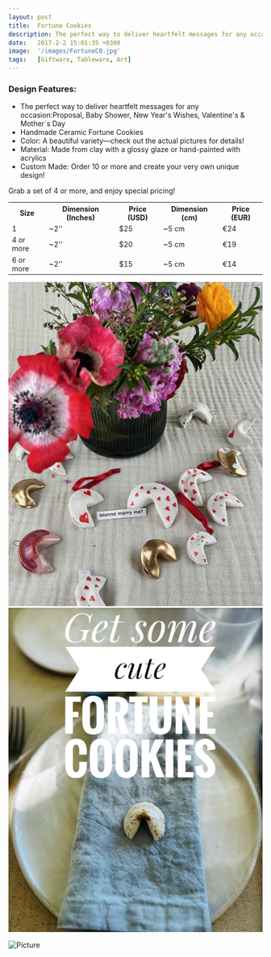 ```yaml
---
layout: post
title:  Fortune Cookies
description: The perfect way to deliver heartfelt messages for any occasion!
date:   2017-2-2 15:01:35 +0300
image:  '/images/FortuneC0.jpg'
tags:   [Giftware, Tableware, Art]
---
```

### Design Features:
* The perfect way to deliver heartfelt messages for any occasion:Proposal, Baby Shower, New Year's Wishes, Valentine's & Mother´s Day
* Handmade Ceramic Fortune Cookies
* Color: A beautiful variety—check out the actual pictures for details!
* Material: Made from clay with a glossy glaze or hand-painted with acrylics 
* Custom Made: Order 10 or more and create your very own unique design!


Grab a set of 4 or more, and enjoy special pricing!


<div class="table-container">
  <table>
    <tr><th>Size</th><th>Dimension (Inches)</th><th>Price (USD)</th><th>Dimension (cm)</th><th>Price (EUR)</th></tr>
    <tr><td>1</td><td>~2''</td><td>$25</td><td>~5 cm</td><td>€24</td></tr>
    <tr><td>4 or more</td><td>~2''</td><td>$20</td><td>~5 cm</td><td>€19</td></tr>
	<tr><td>6 or more</td><td>~2''</td><td>$15</td><td>~5 cm</td><td>€14</td></tr>

  </table>
</div>


<div class="gallery-box">
  <div class="gallery">
    <img src="/images/Fortune1.jpg">
    <img src="/images/Fortune3.jpg">

 
  </div>
</div>

![Picture]({{site.baseurl}}/images/Fortune7.jpg)
